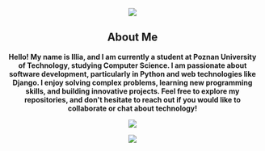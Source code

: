 
<p align="center">
 <img src="https://capsule-render.vercel.app/api?type=waving&color=gradient&customColorList=2&height=250&section=header&text=Python%20developer&fontSize=70&animation=twinkling" />
</p>
<div align="center">
  <h2><strong>About Me</strong></h2>
</div>
<div align="center">
  <p><strong>Hello! My name is Illia, and I am currently a student at Poznan University of Technology, studying Computer Science. I am passionate about software development, particularly in Python and web technologies like Django. I enjoy solving complex problems, learning new programming skills, and building innovative projects. Feel free to explore my repositories, and don't hesitate to reach out if you would like to collaborate or chat about technology!</strong></p>
</div>


<p align="center">
  <a href="">
    <img src="https://skillicons.dev/icons?i=py,django,git,github,css,html,js,docker" />
  </a>
</p>
<p align="center">
<img src="https://media.giphy.com/media/2IudUHdI075HL02Pkk/giphy.gif?cid=790b7611i18pg8uutjk9c5l91woxtstdgzp70c0sk8ffhi4b&ep=v1_gifs_search&rid=giphy.gif&ct=g" />
</p>
